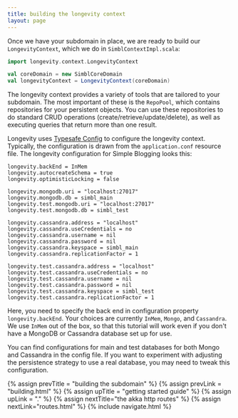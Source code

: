 ```yaml
---
title: building the longevity context
layout: page
---
```


Once we have your subdomain in place, we are ready to build our
`LongevityContext`, which we do in `SimblContextImpl.scala`:

```scala
import longevity.context.LongevityContext

val coreDomain = new SimblCoreDomain
val longevityContext = LongevityContext(coreDomain)
```

The longevity context provides a variety of tools that are tailored to
your subdomain. The most important of these is the `RepoPool`, which
contains repositories for your persistent objects. You can use these
repositories to do standard CRUD operations
(create/retrieve/update/delete), as well as executing queries that
return more than one result.

Longevity uses [Typesafe
Config](https://github.com/typesafehub/config) to configure the
longevity context. Typically, the configuration is drawn from the
`application.conf` resource file. The longevity configuration for
Simple Blogging looks this:

```prop
longevity.backEnd = InMem
longevity.autocreateSchema = true
longevity.optimisticLocking = false

longevity.mongodb.uri = "localhost:27017"
longevity.mongodb.db = simbl_main
longevity.test.mongodb.uri = "localhost:27017"
longevity.test.mongodb.db = simbl_test

longevity.cassandra.address = "localhost"
longevity.cassandra.useCredentials = no
longevity.cassandra.username = nil
longevity.cassandra.password = nil
longevity.cassandra.keyspace = simbl_main
longevity.cassandra.replicationFactor = 1

longevity.test.cassandra.address = "localhost"
longevity.test.cassandra.useCredentials = no
longevity.test.cassandra.username = nil
longevity.test.cassandra.password = nil
longevity.test.cassandra.keyspace = simbl_test
longevity.test.cassandra.replicationFactor = 1
```

Here, you need to specify the back end in configuration property
`longevity.backEnd`. Your choices are currently `InMem`, `Mongo`, and
`Cassandra`. We use `InMem` out of the box, so that this tutorial will
work even if you don't have a MongoDB or Cassandra database set up for
use.

You can find configurations for main and test databases for both Mongo
and Cassandra in the config file. If you want to experiment with
adjusting the persistence strategy to use a real database, you may
need to tweak this configuration.

{% assign prevTitle = "building the subdomain" %}
{% assign prevLink = "building.html" %}
{% assign upTitle = "getting started guide" %}
{% assign upLink = "." %}
{% assign nextTitle="the akka http routes" %}
{% assign nextLink="routes.html" %}
{% include navigate.html %}
